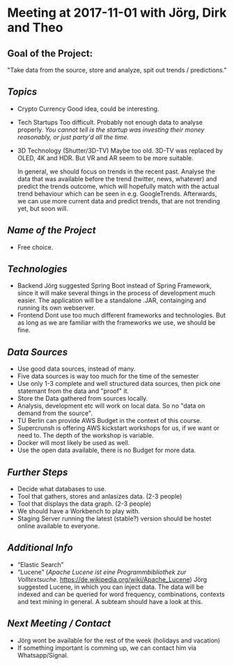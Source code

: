 # Meeting at 2017-11-01 with Jörg, Dirk and Theo 

## Goal of the Project:
"Take data from the source, store and analyze, spit out trends / predictions."

## *Topics*
- Crypto Currency
Good idea, could be interesting.
- Tech Startups
Too difficult. Probably not enough data to analyse properly. *You cannot tell is the startup was investing their money reasonably, or just party'd all the time.*
- 3D Technology (Shutter/3D-TV)
Maybe too old. 3D-TV was replaced by OLED, 4K and HDR. But VR and AR seem to be more suitable.

    In general, we should focus on trends in the recent past. Analyse the data that was available before the trend (twitter, news, whatever) and predict the trends outcome, which will hopefully match with the actual trend behaviour which can be seen in e.g. GoogleTrends. Afterwards, we can use more current data and predict trends, that are not trending yet, but soon will.

## *Name of the Project*
- Free choice.

## *Technologies*
- Backend
Jörg suggested Spring Boot instead of Spring Framework, since it will make several things in the process of development much easier. The application will be a standalone .JAR, containging and running its own webserver.
- Frontend
Dont use too much different frameworks and technologies. But as long as we are familiar with the frameworks we use, we should be fine.

## *Data Sources*
- Use good data sources, instead of many.
- Five data sources is way too much for the time of the semester
- Use only 1-3 complete and well structured data sources, then pick one statemant from the data and "proof" it.
- Store the Data gathered from sources locally.
- Analysis, development etc will work on local data. So no "data on demand from the source".
- TU Berlin can provide AWS Budget in the context of this course.
- Supercrunsh is offering AWS kickstart workshops for us, if we want or need to. The depth of the workshop is variable.
- Docker will most likely be used as well.
- Use the open data available, there is no Budget for more data.

## *Further Steps*
- Decide what databases to use.
- Tool that gathers, stores and anlasizes data. (2-3 people)
- Tool that displays the data graph. (2-3 people)
- We should have a Workbench to play with.
- Staging Server running the latest (stable?) version should be hostet online available to everyone.
    
## *Additional Info*
- “Elastic Search” 
- “Lucene”  (*Apache Lucene ist eine Programmbibliothek zur Volltextsuche.* https://de.wikipedia.org/wiki/Apache_Lucene)
Jörg suggested Lucene, in which you can inject data. The data will be indexed and can be queried for word frequency, combinations, contexts and text mining in general. A subteam should have a look at this.

## *Next Meeting / Contact*
- Jörg wont be available for the rest of the week (holidays and vacation)
- If something important is comming up, we can contact him via Whatsapp/Signal.
